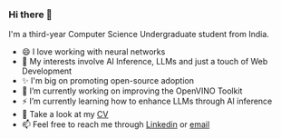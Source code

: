 ### Hi there 👋

<!--
**siddhant-0707/siddhant-0707** is a ✨ _special_ ✨ repository because its `README.md` (this file) appears on your GitHub profile.

Here are some ideas to get you started:

- 🔭 I’m currently working on ...
- 🌱 I’m currently learning ...
- 👯 I’m looking to collaborate on ...
- 🤔 I’m looking for help with ...
- 💬 Ask me about ...
- 📫 How to reach me: ...
- 😄 Pronouns: ...
- ⚡ Fun fact: ...
-->

I'm a third-year Computer Science Undergraduate student from India.
- 😄 I love working with neural networks
- 🌱 My interests involve AI Inference, LLMs and just a touch of Web Development
- ✨ I'm big on promoting open-source adoption
- 🔭 I’m currently working on improving the OpenVINO Toolkit
- ⚡ I’m currently learning how to enhance LLMs through AI inference
- 📖 Take a look at my [CV](https://drive.google.com/file/d/1doDmMur2xaodC4qkjSqPzysIGSPTT7lP/view?usp=sharing)
- 📫 Feel free to reach me through [Linkedin](https://www.linkedin.com/in/siddhant-chauhan07/) or [email](mailto:chauhanjoy10@gmail.com)
